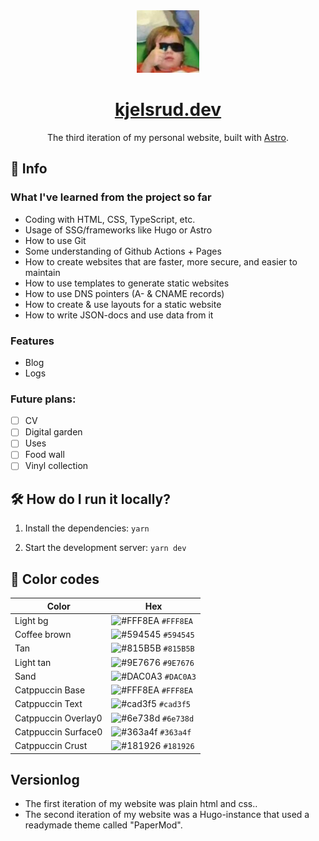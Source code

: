 <div align="center">
  <img alt="logo" src="/src/static/coolkid.png" width="100" />
</div>
<h1 align="center">
  <a href="https://kjelsrud.dev">kjelsrud.dev</a>
</h1>
<p align="center">
  The third iteration of my personal website, built with <a href="https://astro.build/">Astro</a>.
</p>

## 📝 Info

### What I've learned from the project so far

- Coding with HTML, CSS, TypeScript, etc.
- Usage of SSG/frameworks like Hugo or Astro
- How to use Git
- Some understanding of Github Actions + Pages
- How to create websites that are faster, more secure, and easier to maintain
- How to use templates to generate static websites
- How to use DNS pointers (A- & CNAME records)
- How to create & use layouts for a static website
- How to write JSON-docs and use data from it

### Features

- Blog
- Logs

### Future plans:

- [ ] CV
- [ ] Digital garden
- [ ] Uses
- [ ] Food wall
- [ ] Vinyl collection

## 🛠️ How do I run it locally?

1. Install the dependencies: `yarn`

2. Start the development server: `yarn dev`

## 🎨 Color codes
| Color | Hex |
|-|-|
| Light bg | ![#FFF8EA](https://via.placeholder.com/10/FFF8EA?text=+) `#FFF8EA` |
| Coffee brown | ![#594545](https://via.placeholder.com/10/594545?text=+) `#594545` |
| Tan | ![#815B5B](https://via.placeholder.com/10/815B5B?text=+) `#815B5B` |
| Light tan | ![#9E7676](https://via.placeholder.com/10/9E7676?text=+) `#9E7676` |
| Sand | ![#DAC0A3](https://via.placeholder.com/10/DAC0A3?text=+) `#DAC0A3` |
| Catppuccin Base | ![#FFF8EA](https://via.placeholder.com/10/FFF8EA?text=+) `#FFF8EA` |
| Catppuccin Text | ![#cad3f5](https://via.placeholder.com/10/cad3f5?text=+) `#cad3f5` |
| Catppuccin Overlay0 | ![#6e738d](https://via.placeholder.com/10/6e738d?text=+) `#6e738d` |
| Catppuccin Surface0 | ![#363a4f](https://via.placeholder.com/10/363a4f?text=+) `#363a4f` |
| Catppuccin Crust | ![#181926](https://via.placeholder.com/10/181926?text=+) `#181926` |

## Versionlog
- The first iteration of my website was plain html and css..
- The second iteration of my website was a Hugo-instance that used a readymade theme called "PaperMod".